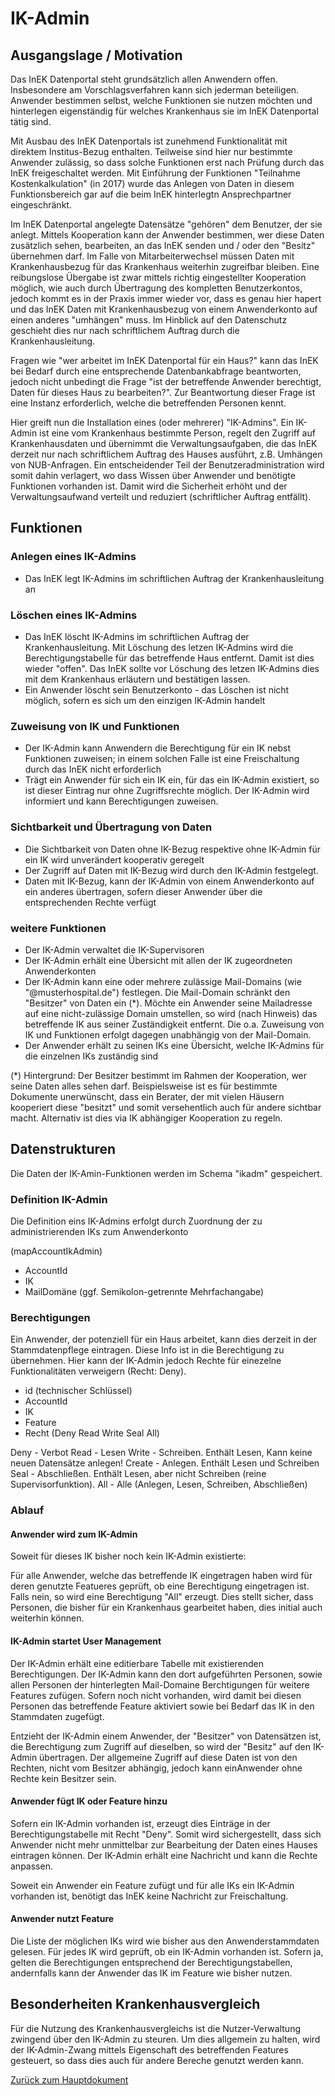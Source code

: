 # IK-Admin

## Ausgangslage / Motivation

Das InEK Datenportal steht grundsätzlich allen Anwendern offen. 
Insbesondere am Vorschlagsverfahren kann sich jederman beteiligen.
Anwender bestimmen selbst, welche Funktionen sie nutzen möchten und hinterlegen eigenständig für welches Krankenhaus sie im InEK Datenportal tätig sind.

Mit Ausbau des InEK Datenportals ist zunehmend Funktionalität mit direktem Institus-Bezug enthalten.
Teilweise sind hier nur bestimmte Anwender zulässig, so dass solche Funktionen erst nach Prüfung durch das InEK freigeschaltet werden.
Mit Einführung der Funktionen "Teilnahme Kostenkalkulation" (in 2017) wurde das Anlegen von Daten in diesem Funktionsbereich gar auf die beim InEK hinterlegtn Ansprechpartner eingeschränkt.

Im InEK Datenportal angelegte Datensätze "gehören" dem Benutzer, der sie anlegt.
Mittels Kooperation kann der Anwender bestimmen, wer diese Daten zusätzlich sehen, bearbeiten, an das InEK senden und / oder den "Besitz" übernehmen darf.
Im Falle von Mitarbeiterwechsel müssen Daten mit Krankenhausbezug für das Krankenhaus weiterhin zugreifbar bleiben.
Eine reibungslose Übergabe ist zwar mittels richtig eingestellter Kooperation möglich, wie auch durch Übertragung des kompletten Benutzerkontos, 
jedoch kommt es in der Praxis immer wieder vor, dass es genau hier hapert und das InEK Daten mit Krankenhausbezug von einem Anwenderkonto auf einen anderes "umhängen" muss.
Im Hinblick auf den Datenschutz geschieht dies nur nach schriftlichem Auftrag durch die Krankenhausleitung.

Fragen wie "wer arbeitet im InEK Datenportal für ein Haus?" kann das InEK bei Bedarf durch eine entsprechende Datenbankabfrage beantworten, 
jedoch nicht unbedingt die Frage "ist der betreffende Anwender berechtigt, Daten für dieses Haus zu bearbeiten?". 
Zur Beantwortung dieser Frage ist eine Instanz erforderlich, welche die betreffenden Personen kennt.

Hier greift nun die Installation eines (oder mehrerer) "IK-Admins".
Ein IK-Admin ist eine vom Krankenhaus bestimmte Person, regelt den Zugriff auf Krankenhausdaten und übernimmt die Verwaltungsaufgaben, 
die das InEK derzeit nur nach schriftlichem Auftrag des Hauses ausführt, z.B. Umhängen von NUB-Anfragen.
Ein entscheidender Teil der Benutzeradministration wird somit dahin verlagert, wo dass Wissen über Anwender und benötigte Funktionen vorhanden ist.
Damit wird die Sicherheit erhöht und der Verwaltungsaufwand verteilt und reduziert (schriftlicher Auftrag entfällt).

## Funktionen

### Anlegen eines IK-Admins

- Das InEK legt IK-Admins im schriftlichen Auftrag der Krankenhausleitung an

### Löschen eines IK-Admins

- Das InEK löscht IK-Admins im schriftlichen Auftrag der Krankenhausleitung. Mit Löschung des letzen IK-Admins wird die Berechtigungstabelle für das betreffende Haus entfernt. Damit ist dies wieder "offen". Das InEK sollte vor Löschung des letzen IK-Admins dies mit dem Krankenhaus erläutern und bestätigen lassen.
- Ein Anwender löscht sein Benutzerkonto - das Löschen ist nicht möglich, sofern es sich um den einzigen IK-Admin handelt

### Zuweisung von IK und Funktionen

- Der IK-Admin kann Anwendern die Berechtigung für ein IK nebst Funktionen zuweisen; in einem solchen Falle ist eine Freischaltung durch das InEK nicht erforderlich
- Trägt ein Anwender für sich ein IK ein, für das ein IK-Admin existiert, so ist dieser Eintrag nur ohne Zugriffsrechte möglich. Der IK-Admin wird informiert und kann Berechtigungen zuweisen.

### Sichtbarkeit und Übertragung von Daten

- Die Sichtbarkeit von Daten ohne IK-Bezug respektive ohne IK-Admin für ein IK wird unverändert kooperativ geregelt
- Der Zugriff auf Daten mit IK-Bezug wird durch den IK-Admin festgelegt.
- Daten mit IK-Bezug, kann der IK-Admin von einem Anwenderkonto auf ein anderes übertragen, sofern dieser Anwender über die entsprechenden Rechte verfügt

### weitere Funktionen

- Der IK-Admin verwaltet die IK-Supervisoren
- Der IK-Admin erhält eine Übersicht mit allen der IK zugeordneten Anwenderkonten
- Der IK-Admin kann eine oder mehrere zulässige Mail-Domains (wie "@musterhospital.de") festlegen. Die Mail-Domain schränkt den "Besitzer" von Daten ein (*). Möchte ein Anwender seine Mailadresse auf eine nicht-zulässige Domain umstellen, so wird (nach Hinweis) das betreffende IK aus seiner Zuständigkeit entfernt. Die o.a. Zuweisung von IK und Funktionen erfolgt dagegen unabhängig von der Mail-Domain.
- Der Anwender erhält zu seinen IKs eine Übersicht, welche IK-Admins für die einzelnen IKs zuständig sind

(*) Hintergrund:
Der Besitzer bestimmt im Rahmen der Kooperation, wer seine Daten alles sehen darf. 
Beispielsweise ist es für bestimmte Dokumente unerwünscht, dass ein Berater, der mit vielen Häusern kooperiert diese "besitzt" und somit versehentlich auch für andere sichtbar macht.
Alternativ ist dies via IK abhängiger Kooperation zu regeln.

## Datenstrukturen

Die Daten der IK-Amin-Funktionen werden im Schema "ikadm" gespeichert.

### Definition IK-Admin

Die Definition eins IK-Admins erfolgt durch Zuordnung der zu administrierenden IKs zum Anwenderkonto

(mapAccountIkAdmin)
- AccountId
- IK
- MailDomäne (ggf. Semikolon-getrennte Mehrfachangabe)

### Berechtigungen

Ein Anwender, der potenziell für ein Haus arbeitet, kann dies derzeit in der Stammdatenpflege eintragen.
Diese Info ist in die Berechtigung zu übernehmen. Hier kann der IK-Admin jedoch Rechte für einezelne Funktionalitäten verweigern (Recht: Deny).

- id (technischer Schlüssel)
- AccountId
- IK
- Feature
- Recht (Deny Read Write Seal All)

Deny    - Verbot
Read    - Lesen
Write   - Schreiben. Enthält Lesen, Kann keine neuen Datensätze anlegen!
Create  - Anlegen. Enthält Lesen und Schreiben
Seal    - Abschließen. Enthält Lesen, aber nicht Schreiben (reine Supervisorfunktion).
All     - Alle (Anlegen, Lesen, Schreiben, Abschließen)

### Ablauf

#### Anwender wird zum IK-Admin

Soweit für dieses IK bisher noch kein IK-Admin existierte:

Für alle Anwender, welche das betreffende IK eingetragen haben wird für deren genutzte Featueres geprüft,
ob eine Berechtigung eingetragen ist. Falls nein, so wird eine Berechtigung "All" erzeugt.
Dies stellt sicher, dass Personen, die bisher für ein Krankenhaus gearbeitet haben, dies initial auch weiterhin
können.

#### IK-Admin startet User Management

Der IK-Admin erhält eine editierbare Tabelle mit existierenden Berechtigungen.
Der IK-Admin kann den dort aufgeführten Personen, sowie allen Personen der hinterlegten Mail-Domaine Berchtigungen für weitere Features zufügen. 
Sofern noch nicht vorhanden, wird damit bei diesen Personen das betreffende Feature aktiviert sowie bei Bedarf das IK in den Stammdaten zugefügt.

Entzieht der IK-Admin einem Anwender, der "Besitzer" von Datensätzen ist, die Berechtigung zum Zugriff auf dieselben, so wird der "Besitz" auf den IK-Admin übertragen. Der allgemeine Zugriff auf diese Daten ist von den Rechten, nicht vom Besitzer abhängig, jedoch kann einAnwender ohne Rechte kein Besitzer sein.

#### Anwender fügt IK oder Feature hinzu

Sofern ein IK-Admin vorhanden ist, erzeugt dies Einträge in der Berechtigungstabelle mit Recht "Deny".
Somit wird sichergestellt, dass sich Anwender nicht mehr unmittelbar zur Bearbeitung der Daten eines Hauses eintragen können.
Der IK-Admin erhält eine Nachricht und kann die Rechte anpassen.

Soweit ein Anwender ein Feature zufügt und für alle IKs ein IK-Admin vorhanden ist, benötigt das InEK keine Nachricht zur Freischaltung.

#### Anwender nutzt Feature

Die Liste der möglichen IKs wird wie bisher aus den Anwenderstammdaten gelesen. 
Für jedes IK wird geprüft, ob ein IK-Admin vorhanden ist. Sofern ja, gelten die Berechtigungen entsprechend der Berechtigungstabellen, andernfalls kann der Anwender das IK im Feature wie bisher nutzen.

## Besonderheiten Krankenhausvergleich

Für die Nutzung des Krankenhausvergleichs ist die Nutzer-Verwaltung zwingend über den IK-Admin zu steuren.
Um dies allgemein zu halten, wird der IK-Admin-Zwang mittels Eigenschaft des betreffenden Features gesteuert, so dass dies auch für andere Bereche genutzt werden kann.

[Zurück zum Hauptdokument](DataPortal.md#FunctionalRequirements)